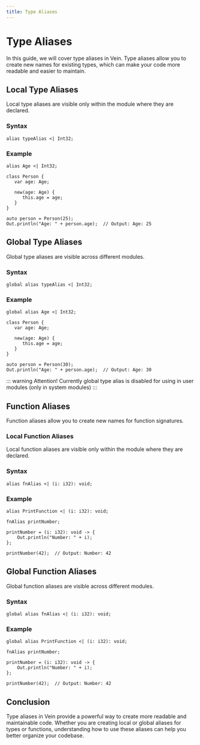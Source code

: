 ```yaml
---
title: Type Aliases
---
```


# Type Aliases

In this guide, we will cover type aliases in Vein. Type aliases allow you to create new names for existing types, which can make your code more readable and easier to maintain.

## Local Type Aliases

Local type aliases are visible only within the module where they are declared.

### Syntax

```vein
alias typeAlias <| Int32;
```

### Example

```vein
alias Age <| Int32;

class Person {
   var age: Age;

   new(age: Age) {
      this.age = age;
   }
}

auto person = Person(25);
Out.println("Age: " + person.age);  // Output: Age: 25
```

## Global Type Aliases

Global type aliases are visible across different modules.

### Syntax

```vein
global alias typeAlias <| Int32;
```

### Example

```vein
global alias Age <| Int32;

class Person {
   var age: Age;

   new(age: Age) {
      this.age = age;
   }
}

auto person = Person(30);
Out.println("Age: " + person.age);  // Output: Age: 30
```

::: warning Attention! 
Currently global type alias is disabled for using in user modules (only in system modules)
:::


## Function Aliases

Function aliases allow you to create new names for function signatures.

### Local Function Aliases

Local function aliases are visible only within the module where they are declared.

### Syntax

```vein
alias fnAlias <| (i: i32): void;
```

### Example

```vein
alias PrintFunction <| (i: i32): void;

fnAlias printNumber;

printNumber = (i: i32): void -> {
    Out.println("Number: " + i);
};

printNumber(42);  // Output: Number: 42
```

## Global Function Aliases

Global function aliases are visible across different modules.

### Syntax

```vein
global alias fnAlias <| (i: i32): void;
```

### Example

```vein
global alias PrintFunction <| (i: i32): void;

fnAlias printNumber;

printNumber = (i: i32): void -> {
    Out.println("Number: " + i);
};

printNumber(42);  // Output: Number: 42
```

## Conclusion

Type aliases in Vein provide a powerful way to create more readable and maintainable code. Whether you are creating local or global aliases for types or functions, understanding how to use these aliases can help you better organize your codebase.